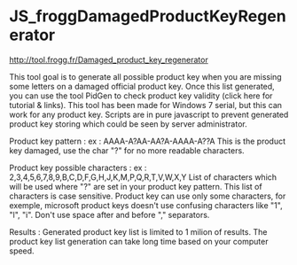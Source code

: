 # JS_froggDamagedProductKeyRegenerator
http://tool.frogg.fr/Damaged_product_key_regenerator

This tool goal is to generate all possible product key when you are missing some letters on a damaged official product key.
Once this list generated, you can use the tool PidGen to check product key validity (click here for tutorial & links).
This tool has been made for Windows 7 serial, but this can work for any product key.
Scripts are in pure javascript to prevent generated product key storing which could be seen by server administrator.

Product key pattern :
ex : AAAA-A?AA-AA?A-AAAA-A??A
This is the product key damaged, use the char "?" for no more readable characters.

Product key possible characters :
ex : 2,3,4,5,6,7,8,9,B,C,D,F,G,H,J,K,M,P,Q,R,T,V,W,X,Y
List of characters which will be used where "?" are set in your product key pattern.
This list of characters is case sensitive.
Product key can use only some characters, for exemple, microsoft product keys doesn't use confusing characters like "1", "l", "i".
Don't use space after and before "," separators.

Results :
Generated product key list is limited to 1 milion of results.
The product key list generation can take long time based on your computer speed.
